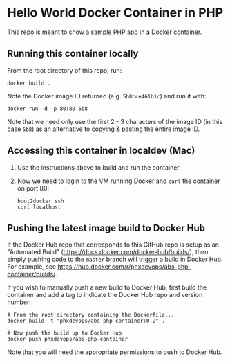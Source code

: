 # Hello World Docker Container in PHP

This repo is meant to show a sample PHP app in a Docker container.

## Running this container locally

From the root directory of this repo, run:

```
docker build .
```

Note the Docker image ID returned (e.g. `5b8cce461b1c`) and run it with:

```
docker run -d -p 80:80 5b8
```

Note that we need only use the first 2 - 3 characters of the image ID (in this case `5b8`) as an alternative to copying & pasting the entire image ID.

## Accessing this container in localdev (Mac)

1. Use the instructions above to build and run the container.

2. Now we need to login to the VM running Docker and `curl` the container on port 80:

   ```
   boot2docker ssh
   curl localhost
   ```

## Pushing the latest image build to Docker Hub

If the Docker Hub repo that corresponds to this GitHub repo is setup as an "Automated Build" (https://docs.docker.com/docker-hub/builds/), then simply pushing code to the `master` branch will trigger a build in Docker Hub.  For example, see https://hub.docker.com/r/phxdevops/abs-php-container/builds/.

If you wish to manually push a new build to Docker Hub, first build the container and add a tag to indicate the Docker Hub repo and version number:

```
# From the root directory containing the Dockerfile...
docker build -t "phxdevops/abs-php-container:0.2" .

# Now push the build up to Docker Hub
docker push phxdevops/abs-php-container
```

Note that you will need the appropriate permissions to push to Docker Hub.
